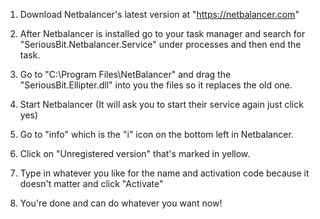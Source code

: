 1. Download Netbalancer's latest version at "https://netbalancer.com"

2. After Netbalancer is installed go to your task manager and search for "SeriousBit.Netbalancer.Service" under processes and then end the task.

3. Go to "C:\Program Files\NetBalancer" and drag the "SeriousBit.Ellipter.dll" into you the files so it replaces the old one.

4. Start Netbalancer (It will ask you to start their service again just click yes)

5. Go to "info" which is the "i" icon on the bottom left in Netbalancer.

6. Click on "Unregistered version" that's marked in yellow.

7. Type in whatever you like for the name and activation code because it doesn't matter and click "Activate"

8. You're done and can do whatever you want now!
